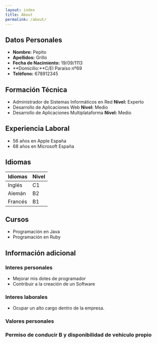 ```yaml
---
layout: index
title: About
permalink: /about/
---
```


## **Datos Personales**
* **Nombre:** Pepito
* **Apellidos:** Grillo
* **Fecha de Nacimiento:** 19/09/1113
* **Domicilio:**C/El Paraíso nº69
* **Teléfono:** 678912345

## **Formación Técnica**
* Administrador de Sistemas Informáticos en Red  **Nivel:** Experto
* Desarrollo de Aplicaciones Web **Nivel:**  Medio
* Desarrollo de Aplicaciones Multiplataforma **Nivel:** Medio

## **Experiencia Laboral**
* 56 años en Apple España
* 68 años en Microsoft España

## **Idiomas**

Idiomas | Nivel 
-- | -- 
Inglés | C1 
Alemán | B2 
Francés | B1


## **Cursos**
* Programación en Java
* Programación en Ruby

## **Información adicional**

### Interes personales
* Mejorar mis dotes de programador
* Contribuir a la creación de un Software

### Interes laborales
* Ocupar un alto cargo dentro de la empresa.

### Valores personales

### Permiso de conducir B y disponibilidad de vehículo propio
